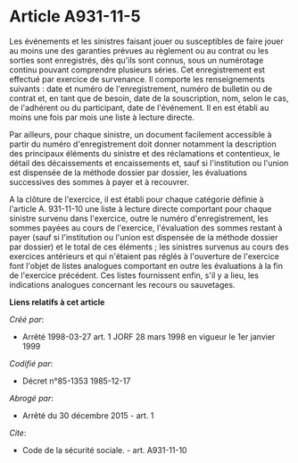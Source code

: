 # Article A931-11-5

Les événements et les sinistres faisant jouer ou susceptibles de faire jouer au moins une des garanties prévues au règlement
ou au contrat ou les sorties sont enregistrés, dès qu'ils sont connus, sous un numérotage continu pouvant comprendre
plusieurs séries. Cet enregistrement est effectué par exercice de survenance. Il comporte les renseignements suivants : date
et numéro de l'enregistrement, numéro de bulletin ou de contrat et, en tant que de besoin, date de la souscription, nom,
selon le cas, de l'adhérent ou du participant, date de l'événement. Il en est établi au moins une fois par mois une liste à
lecture directe. 

Par ailleurs, pour chaque sinistre, un document facilement accessible à partir du numéro d'enregistrement doit donner
notamment la description des principaux éléments du sinistre et des réclamations et contentieux, le détail des décaissements
et encaissements et, sauf si l'institution ou l'union est dispensée de la méthode dossier par dossier, les évaluations
successives des sommes à payer et à recouvrer. 

A la clôture de l'exercice, il est établi pour chaque catégorie définie à l'article A. 931-11-10 une liste à lecture directe
comportant pour chaque sinistre survenu dans l'exercice, outre le numéro d'enregistrement, les sommes payées au cours de
l'exercice, l'évaluation des sommes restant à payer (sauf si l'institution ou l'union est dispensée de la méthode dossier par
dossier) et le total de ces éléments ; les sinistres survenus au cours des exercices antérieurs et qui n'étaient pas réglés à
l'ouverture de l'exercice font l'objet de listes analogues comportant en outre les évaluations à la fin de l'exercice
précédent. Ces listes fournissent enfin, s'il y a lieu, les indications analogues concernant les recours ou sauvetages.

**Liens relatifs à cet article**

_Créé par_:

  - Arrêté 1998-03-27 art. 1 JORF 28 mars 1998 en vigueur le 1er janvier 1999

_Codifié par_:

  - Décret n°85-1353 1985-12-17

_Abrogé par_:

  - Arrêté du 30 décembre 2015 - art. 1

_Cite_:

  - Code de la sécurité sociale. - art. A931-11-10
